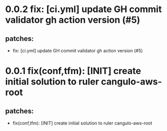 # 0.0.2 fix: [ci.yml] update GH commit validator gh action version (#5)

## patches:
* fix: [ci.yml] update GH commit validator gh action version (#5)

# 0.0.1 fix(conf,tfm): [INIT] create initial solution to ruler cangulo-aws-root

## patches:
* fix(conf,tfm): [INIT] create initial solution to ruler cangulo-aws-root

